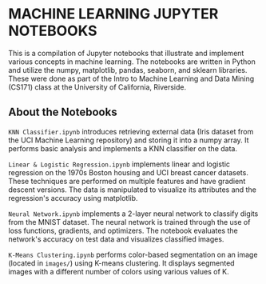 # MACHINE LEARNING JUPYTER NOTEBOOKS

This is a compilation of Jupyter notebooks that illustrate and implement various concepts in machine learning.
The notebooks are written in Python and utilize the numpy, matplotlib, pandas, seaborn, and sklearn libraries.
These were done as part of the Intro to Machine Learning and Data Mining (CS171) class at the University of California, Riverside.

## About the Notebooks

`KNN Classifier.ipynb` introduces retrieving external data (Iris dataset from the UCI Machine Learning repository) and storing it into a numpy array.
It performs basic analysis and implements a KNN classifier on the data. 

`Linear & Logistic Regression.ipynb` implements linear and logistic regression on the 1970s Boston housing and UCI breast cancer datasets.
These techniques are performed on multiple features and have gradient descent versions.
The data is manipulated to visualize its attributes and the regression's accuracy using matplotlib.

`Neural Network.ipynb` implements a 2-layer neural network to classify digits from the MNIST dataset.
The neural network is trained through the use of loss functions, gradients, and optimizers.
The notebook evaluates the network's accuracy on test data and visualizes classified images.

`K-Means Clustering.ipynb` performs color-based segmentation on an image (located in `images/`) using K-means clustering.
It displays segmented images with a different number of colors using various values of K.
